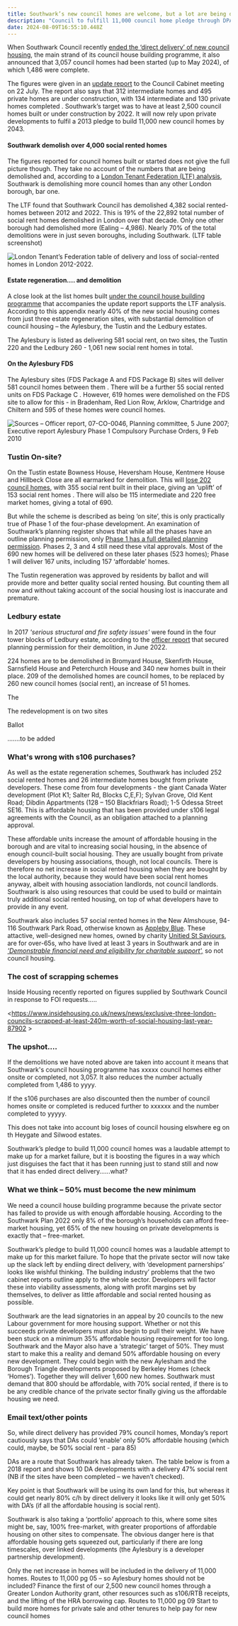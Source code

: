 ```yaml
---
title: Southwark’s new council homes are welcome, but a lot are being demolished too
description: "Council to fulfill 11,000 council home pledge through DPAs "
date: 2024-08-09T16:55:10.448Z
---
```

When Southwark Council recently [ended the ‘direct delivery’ of new council housing](https://southwarknews.co.uk/area/southwark/council-says-it-must-stop-building-its-own-homes-and-rely-on-developers-instead/), the main strand of its council house building programme, it also announced that 3,057 council homes had been started (up to May 2024), of which 1,486 were complete.

The figures were given in an [update report](<https://moderngov.southwark.gov.uk/documents/s121469/Report Southwarks New Homes Programme Update.pdf>) to the Council Cabinet meeting on 22 July.  The report also says that 312 intermediate homes and 495 private homes are under construction, with 134 intermediate and 130 private homes completed .  Southwark’s target was to have at least 2,500 council homes built or under construction by 2022.   It will now rely upon private developments to fulfil a 2013 pledge to build 11,000 new council homes by 2043.

#### Southwark demolish over 4,000 social rented homes

The figures reported for council homes built or started does not give the full picture though.  They take no account of the numbers that are being demolished and, according to a [London Tenant Federation (LTF) analysis](https://londontenants.org/publication/23000-social-rented-homes-were-demolished-in-london-over-the-last-ten-years-2012-2022/), Southwark is demolishing more council homes than any other London borough, bar one.

The LTF found that Southwark Council has demolished 4,382 social rented-homes between 2012 and 2022. This is 19% of the 22,892 total number of social rent homes demolished in London over that decade.  Only one other borough had demolished more (Ealing – 4,986).  Nearly 70% of the total demolitions were in just seven boroughs, including Southwark.  (LTF table screenshot)

![](img/demolitions_london_2012_22_table_pdf_-090824_edit.png "London Tenant’s Federation table of delivery and loss of social-rented homes in London 2012-2022.")

#### Estate regeneration.... and demolition

A close look at the list homes built [under the council house building programme](<https://moderngov.southwark.gov.uk/documents/s121470/Appendix 1 Southwark Construction New homes programme scheme list.pdf>) that accompanies the update report supports the LTF analysis.  According to this appendix nearly 40% of the new social housing comes from just three estate regeneration sites, with substantial demolition of council housing – the Aylesbury, the Tustin and the Ledbury estates.

The Aylesbury is listed as delivering 581 social rent, on two sites, the Tustin 220 and the Ledbury 260 - 1,061 new social rent homes in total.

#### On the Aylesbury FDS

The Aylesbury sites (FDS Package A and FDS Package B) sites will deliver 581 council homes between them .  There will be a further 55 social rented units on FDS  Package C .  However, 619 homes were demolished on the FDS site to allow for this - in Bradenham, Red Lion Row, Arklow, Chartridge and Chiltern and 595 of these homes were council homes.

![](img/table_demolished_on_the_aylesbury_fds_220824.pdf-adobe-acrobat-reader-64-bit-22_08_2024-11_06_23.png "Sources – Officer report, 07-CO-0046, Planning committee, 5 June 2007; Executive report Aylesbury Phase 1 Compulsory Purchase Orders, 9 Feb 2010")

### Tustin On-site?

On the Tustin estate Bowness House, Heversham House, Kentmere House and Hillbeck Close are all earmarked for demolition.  This will [lose 202 council homes](<https://moderngov.southwark.gov.uk/documents/s107929/Report Tustin Estate land bounded by Manor Grove Ilderton Road Hillbeck Close Old Kent Road SE15.pdf>), with 355 social rent built in their place, giving an ‘uplift’ of 153 social rent homes . There will also be 115 intermediate and 220 free market homes, giving a total of 690.

But while the scheme is described as being ‘on site’, this is only practically true of Phase 1 of the four-phase development.    An examination of Southwark’s planning register shows that while all the phases have an outline planning permission, only [Phase 1 has a full detailed planning permission](https://moderngov.southwark.gov.uk/mgAi.aspx?ID=64449). Phases 2, 3 and 4 still need these vital approvals.  Most of the 690 new homes will be delivered on these later phases (523 homes); Phase 1 will deliver 167 units, including 157 ‘affordable’ homes. 

The Tustin regeneration was approved by residents by ballot and will provide more and better quality social rented housing.  But counting them all now and without taking account of the social housing lost is inaccurate and premature.

### Ledbury estate

In 2017 *'serious structural and fire safety issues'* were found in the four tower blocks of Ledbury estate, according to the [officer report](https://moderngov.southwark.gov.uk/documents/s107169/Report%20The%20Ledbury%20Estate%20Commercial%20Way%20And%20Old%20Kent%20Road.pdf) that secured planning permission for their demolition, in June 2022.

224 homes are to be demolished in Bromyard House, Skenfirth House, Sarnsfield House and Peterchurch House and 340 new homes built in their place.  209 of the demolished homes are council homes, to be replaced by 260 new council homes (social rent), an increase of 51 homes.

The 





The redevelopment is on two sites

Ballot

.......to be added

### What's wrong with s106 purchases?

As well as the estate regeneration schemes, Southwark has included 252 social rented homes and 26 intermediate homes bought from private developers.  These come from four developments - the giant Canada Water development (Plot K1; Salter Rd, Blocks C,E,F); Sylvan Grove, Old Kent Road; Dibdin Appartments (128 – 150 Blackfriars Road); 1-5 Odessa Street SE16.  This is affordable housing that has been provided under s106 legal agreements with the Council, as an obligation attached to a planning approval.

These affordable units increase the amount of affordable housing in the borough and are vital to increasing social housing, in the absence of enough council-built social housing.  They are usually bought from private developers by housing associations, though, not local councils.  There is therefore no net increase in social rented housing when they are bought by the local authority, because they would have been social rent homes anyway, albeit with housing association landlords, not council landlords.  Southwark is also using resources that could be used to build or maintain truly additional social rented housing, on top of what developers have to provide in any event.

Southwark also includes 57 social rented homes in the New Almshouse, 94-116 Southwark Park Road, otherwise known as [Appleby Blue](https://www.ustsc.org.uk/almshouses/new-almshouse/).  These attactive, well-designed new homes, owned by charity [Unitied St Saviours](https://www.ustsc.org.uk/), are for over-65s, who have lived at least 3 years in Southwark and are in *['Demonstrable financial need and eligibility for charitable support',](https://www.ustsc.org.uk/2796-2/)* so not council housing. 

### The cost of scrapping schemes

Inside Housing recently reported on figures supplied by Southwark Council in response to FOI requests.....

<https://www.insidehousing.co.uk/news/news/exclusive-three-london-councils-scrapped-at-least-240m-worth-of-social-housing-last-year-87902 >

### The upshot....

If the demolitions we have noted above are taken into account it means that Southwark's council housing programme has xxxxx council homes either onsite or completed, not 3,057.  It also reduces the number actually completed from 1,486 to yyyy.

If the s106 purchases are also discounted then the number of council homes onsite or completed is reduced further to xxxxxx and the number completed to yyyyy.

This does not take into account big loses of council housing elswhere eg on th Heygate and Silwood estates.

Southwark’s pledge to build 11,000 council homes was a laudable attempt to make up for a market failure, but it is boosting the figures in a way which just disguises the fact that it has been running just to stand still and now that it has ended direct delivery......what?

### What we think – 50% must become the new minimum

We need a council house building programme because the private sector has failed to provide us with enough affordable housing.  According to the Southwark Plan 2022 only 8% of the borough’s households can afford free-market housing, yet 65% of the new housing on private developments is exactly that – free-market.

Southwark’s pledge to build 11,000 council homes was a laudable attempt to make up for this market failure.  To hope that the private sector will now take up the slack left by endiing direct delivery, with ‘development parnerships’ looks like wishful thinking.  The building industry’ problems that the two cabinet reports outline apply to the whole sector.  Developers will factor these into viability assessments, along with profit margins set by themselves, to deliver as little affordable and social rented housing as possible.

Southwark are the lead signatories in an appeal by 20 councils to the new Labour government for more housing support. Whether or not this succeeds private developers must also begin to pull their weight.  We have been stuck on a minimum 35% affordable housing requirement for too long.  Southwark and the Mayor also have a ‘strategic’ target of 50%.  They must start to make this a reality and demand 50% affordable housing on every new development. They could begin with the new Aylesham and the Borough Triangle developments proposed by Berkeley Homes (check ‘Homes’).  Together they will deliver 1,600 new homes.  Southwark must demand that 800 should be affordable, with 70% social rented, if there is to be any credible chance of the private sector finally giving us the affordable housing we need.

### Email text/other points

So, while direct delivery has provided 79% council homes, Monday’s report cautiously says that DAs could ‘enable’ only 50% affordable housing (which could, maybe, be 50% social rent - para 85)

DAs are a route that Southwark has already taken.  The table below is from a 2018 report and shows 10 DA developments with a delivery 47% social rent (NB if the sites have been completed – we haven’t checked). 

Key point is that Southwark will be using its own land for this, but whereas it could get nearly 80% c/h by direct delivery it looks like it will only get 50% with DA’s (if all the affordable housing is social rent).

Southwark is also taking a ‘portfolio’ approach to this, where some sites might be, say, 100% free-market, with greater proportions of affordable housing on other sites to compensate.  The obvious danger here is that affordable housing gets squeezed out, particularly if there are long timescales, over linked developments (the Aylesbury is a developer partnership development). 

Only the net increase in homes will be included in the delivery of 11,000 homes. Routes to 11,000 pg 05 – so Aylesbury homes should not be included?
Finance the first of our 2,500 new council homes through a Greater London Authority grant, other resources such as s106/RTB receipts, and the lifting of the HRA borrowing cap.  Routes to 11,000 pg 09
Start to build more homes for private sale and other tenures to help pay for new council homes